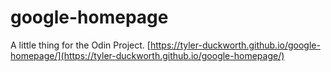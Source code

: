 # google-homepage
A little thing for the Odin Project. 
[https://tyler-duckworth.github.io/google-homepage/](https://tyler-duckworth.github.io/google-homepage/)
